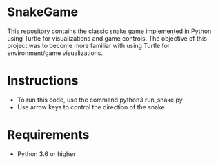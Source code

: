 # SnakeGame

This repository contains the classic snake game implemented in Python using Turtle for visualizations and game controls. The objective of this project was to become more familiar with using Turtle for environment/game visualizations.

# Instructions
- To run this code, use the command python3 run_snake.py
- Use arrow keys to control the direction of the snake

# Requirements
- Python 3.6 or higher
